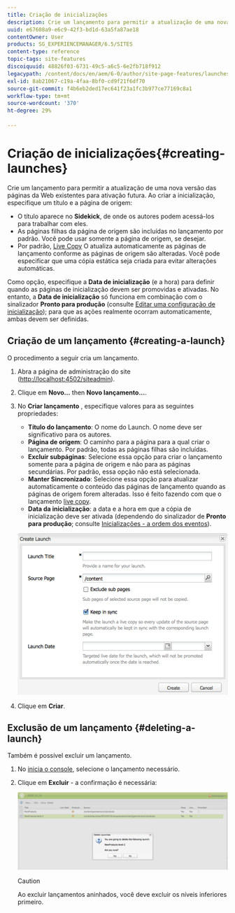 ```yaml
---
title: Criação de inicializações
description: Crie um lançamento para permitir a atualização de uma nova versão das páginas da Web existentes para ativação futura. Ao criar a inicialização, especifique um título e a página de origem.
uuid: e67608a9-e6c9-42f3-bd1d-63a5fa87ae18
contentOwner: User
products: SG_EXPERIENCEMANAGER/6.5/SITES
content-type: reference
topic-tags: site-features
discoiquuid: 48826f03-6731-49c5-a6c5-6e2fb718f912
legacypath: /content/docs/en/aem/6-0/author/site-page-features/launches
exl-id: 8ab21067-c19a-4faa-8bf0-cd9f21f6df70
source-git-commit: f4b6eb2ded17ec641f23a1fc3b977ce77169c8a1
workflow-type: tm+mt
source-wordcount: '370'
ht-degree: 29%

---
```


# Criação de inicializações{#creating-launches}

Crie um lançamento para permitir a atualização de uma nova versão das páginas da Web existentes para ativação futura. Ao criar a inicialização, especifique um título e a página de origem:

* O título aparece no **Sidekick**, de onde os autores podem acessá-los para trabalhar com eles.
* As páginas filhas da página de origem são incluídas no lançamento por padrão. Você pode usar somente a página de origem, se desejar.
* Por padrão, [Live Copy](/help/sites-administering/msm.md) O atualiza automaticamente as páginas de lançamento conforme as páginas de origem são alteradas. Você pode especificar que uma cópia estática seja criada para evitar alterações automáticas.

Como opção, especifique a **Data de inicialização** (e a hora) para definir quando as páginas de inicialização devem ser promovidas e ativadas. No entanto, a **Data de inicialização** só funciona em combinação com o sinalizador **Pronto para produção** (consulte [Editar uma configuração de inicialização](/help/sites-classic-ui-authoring/classic-launches-editing.md#editing-a-launch-configuration)); para que as ações realmente ocorram automaticamente, ambas devem ser definidas.

## Criação de um lançamento {#creating-a-launch}

O procedimento a seguir cria um lançamento.

1. Abra a página de administração do site ([http://localhost:4502/siteadmin](http://localhost:4502/siteadmin)).
1. Clique em **Novo...** then **Novo lançamento...**.
1. No **Criar lançamento** , especifique valores para as seguintes propriedades:

   * **Título do lançamento**: O nome do Launch. O nome deve ser significativo para os autores.
   * **Página de origem**: O caminho para a página para a qual criar o lançamento. Por padrão, todas as páginas filhas são incluídas.
   * **Excluir subpáginas**: Selecione essa opção para criar o lançamento somente para a página de origem e não para as páginas secundárias. Por padrão, essa opção não está selecionada.
   * **Manter Sincronizado**: Selecione essa opção para atualizar automaticamente o conteúdo das páginas de lançamento quando as páginas de origem forem alteradas. Isso é feito fazendo com que o lançamento [live copy](/help/sites-administering/msm.md).
   * **Data da inicialização**: a data e a hora em que a cópia de inicialização deve ser ativada (dependendo do sinalizador de **Pronto para produção**; consulte [Inicializações - a ordem dos eventos](/help/sites-authoring/launches.md#launches-the-order-of-events)).

   ![chlimage_1-99](assets/chlimage_1-99a.png)

1. Clique em **Criar**.

## Exclusão de um lançamento {#deleting-a-launch}

Também é possível excluir um lançamento.

1. No [inicia o console](/help/sites-classic-ui-authoring/classic-launches.md), selecione o lançamento necessário.
1. Clique em **Excluir** - a confirmação é necessária:

   ![chlimage_1-100](assets/chlimage_1-100a.png)

   >[!CAUTION]
   >
   >Ao excluir lançamentos aninhados, você deve excluir os níveis inferiores primeiro.
